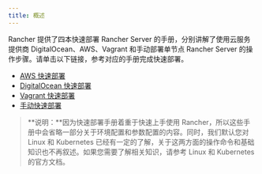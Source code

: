 ```yaml
---
title: 概述
---
```


Rancher 提供了四本快速部署 Rancher Server 的手册，分别讲解了使用云服务提供商 DigitalOcean、AWS、Vagrant 和手动部署单节点 Rancher Server 的操作步骤。请单击以下链接，参考对应的手册完成快速部署。

- [AWS 快速部署](./amazon-aws-qs/_index)
- [DigitalOcean 快速部署 ](./digital-ocean-qs/_index)
- [Vagrant 快速部署](./quickstart-vagrant/_index)
- [手动快速部署](./quickstart-manual-setup/_index)

> **说明：**因为快速部署手册着重于快速上手使用 Rancher，所以这些手册中会省略一部分关于环境配置和参数配置的内容。同时，我们默认您对 Linux 和 Kubernetes 已经有一定的了解，关于这两方面的操作命令和基础知识也不再叙述。如果您需要了解相关知识，请参考 Linux 和 Kubernetes 的官方文档。
